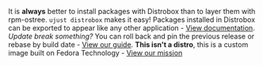 It is **always** better to install packages with Distrobox than to layer them with rpm-ostree. `ujust distrobox` makes it easy!
Packages installed in Distrobox can be exported to appear like any other application - [View documentation](https://github.com/89luca89/distrobox/blob/main/docs/usage/distrobox-export.md).
*Update break something?* You can roll back and pin the previous release or rebase by build date - [View our guide](https://universal-blue.discourse.group/docs?topic=513).
**This isn't a distro**, this is a custom image built on Fedora Technology - [View our mission](https://universal-blue.org/mission/)
